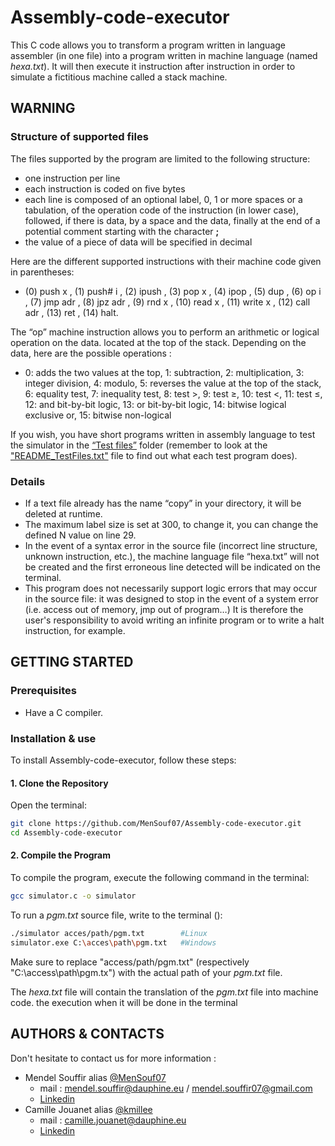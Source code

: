 # Assembly-code-executor
This C code allows you to transform a program written in language assembler (in one file) into a program written in machine language (named <i>hexa.txt</i>). It will then execute it instruction after instruction in order to simulate a fictitious machine called a stack machine.

## WARNING
### Structure of supported files
The files supported by the program are limited to the following structure:
* one instruction per line
* each instruction is coded on five bytes
* each line is composed of an optional label, 0, 1 or more spaces or a
tabulation, of the operation code of the instruction (in lower case), followed, if there is data, by a space
and the data, finally at the end of a potential comment starting with the character **;**
* the value of a piece of data will be specified in decimal

Here are the different supported instructions with their machine code given in parentheses:
* (0) push x , (1) push# i , (2) ipush , (3) pop x , (4) ipop , (5) dup , (6) op i , (7) jmp adr , (8) jpz adr , (9) rnd x , (10) read x , (11) write x , (12) call adr , (13) ret , (14) halt.

The “op” machine instruction allows you to perform an arithmetic or logical operation on the data.
located at the top of the stack. Depending on the data, here are the possible operations :
* 0: adds the two values at the top,
1: subtraction,
2: multiplication,
3: integer division,
4: modulo,
5: reverses the value at the top of the stack,
6: equality test,
7: inequality test,
8: test >,
9: test ≥,
10: test <,
11: test ≤,
12: and bit-by-bit logic,
13: or bit-by-bit logic,
14: bitwise logical exclusive or,
15: bitwise non-logical

If you wish, you have short programs written in assembly language to test the simulator in the [“Test files”](https://github.com/MenSouf07/Assembly-code-executor/tree/main/Test_files) folder (remember to look at the ["README_TestFiles.txt"](https://github.com/MenSouf07/Assembly-code-executor/blob/main/Test_files/README_TestFiles.txt) file to find out what each test program does).


### Details
* If a text file already has the name “copy” in your directory, it will be deleted at runtime.
* The maximum label size is set at 300, to change it, you can change the defined N value
on line 29.
* In the event of a syntax error in the source file (incorrect line structure, unknown instruction, etc.),
the machine language file “hexa.txt” will not be created and the first erroneous line detected will be
indicated on the terminal.
* This program does not necessarily support logic errors that may occur in
the source file: it was designed to stop in the event of a system error (i.e. access out of memory, jmp out of
program…) It is therefore the user's responsibility to avoid writing an infinite program or
to write a halt instruction, for example.



## GETTING STARTED

### Prerequisites
* Have a C compiler.

### Installation & use
To install Assembly-code-executor, follow these steps:

#### 1. Clone the Repository
Open the terminal:
```sh
git clone https://github.com/MenSouf07/Assembly-code-executor.git 
cd Assembly-code-executor
```
#### 2. Compile the Program
To compile the program, execute the following command in the terminal:
```sh
gcc simulator.c -o simulator
```
To run a <i>pgm.txt</i> source file, write to the terminal ():
```sh
./simulator acces/path/pgm.txt        #Linux
simulator.exe C:\acces\path\pgm.txt   #Windows
```
Make sure to replace "access/path/pgm.txt" (respectively "C:\access\path\pgm.tx") with the actual path of your <i>pgm.txt</i> file.

The <i>hexa.txt</i> file will contain the translation of the <i>pgm.txt</i> file into machine code. the execution when it will be done in the terminal


## AUTHORS & CONTACTS
Don't hesitate to contact us for more information :
* Mendel Souffir alias [@MenSouf07](https://github.com/MenSouf07)
  * mail : mendel.souffir@dauphine.eu / mendel.souffir07@gmail.com
  * [Linkedin](https://www.linkedin.com/in/mendel-souffir-1971252b0/)
* Camille Jouanet alias [@kmillee](https://github.com/kmillee)
  * mail : camille.jouanet@dauphine.eu
  * [Linkedin](https://fr.linkedin.com/in/camillejouanet)
